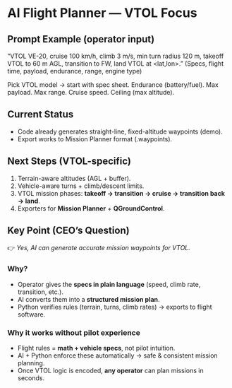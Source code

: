 # AI Flight Planner — VTOL Focus

## Prompt Example (operator input)

“VTOL VE-20, cruise 100 km/h, climb 3 m/s, min turn radius 120 m, takeoff VTOL to 60 m AGL, transition to FW, land VTOL at <lat,lon>.”
(Specs, flight time, payload, endurance, range, engine type)

Pick VTOL model → start with spec sheet.
Endurance (battery/fuel).
Max payload.
Max range.
Cruise speed.
Ceiling (max altitude).

## Current Status
- Code already generates straight-line, fixed-altitude waypoints (demo).
- Export works to Mission Planner format (.waypoints).

## Next Steps (VTOL-specific)
1. Terrain-aware altitudes (AGL + buffer).
2. Vehicle-aware turns + climb/descent limits.
3. VTOL mission phases: **takeoff → transition → cruise → transition back → land**.
4. Exporters for **Mission Planner** + **QGroundControl**.

## Key Point (CEO’s Question)
👉 *Yes, AI can generate accurate mission waypoints for VTOL.*  

### Why?
- Operator gives the **specs in plain language** (speed, climb rate, transition, etc.).
- AI converts them into a **structured mission plan**.
- Python verifies rules (terrain, turns, climb rates) → exports to flight software.

### Why it works without pilot experience
- Flight rules = **math + vehicle specs**, not pilot intuition.  
- AI + Python enforce these automatically → safe & consistent mission planning.  
- Once VTOL logic is encoded, **any operator** can plan missions in seconds.

